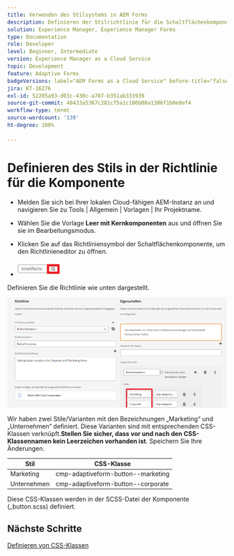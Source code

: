 ```yaml
---
title: Verwenden des Stilsystems in AEM Forms
description: Definieren der Stilrichtlinie für die Schaltflächenkomponente
solution: Experience Manager, Experience Manager Forms
type: Documentation
role: Developer
level: Beginner, Intermediate
version: Experience Manager as a Cloud Service
topic: Development
feature: Adaptive Forms
badgeVersions: label="AEM Forms as a Cloud Service" before-title="false"
jira: KT-16276
exl-id: 52205a93-d03c-430c-a707-b351ab333939
source-git-commit: 48433a5367c281cf5a1c106b08a1306f1b0e8ef4
workflow-type: tm+mt
source-wordcount: '139'
ht-degree: 100%

---
```


# Definieren des Stils in der Richtlinie für die Komponente

* Melden Sie sich bei Ihrer lokalen Cloud-fähigen AEM-Instanz an und navigieren Sie zu Tools | Allgemein | Vorlagen | Ihr Projektname.

* Wählen Sie die Vorlage **Leer mit Kernkomponenten** aus und öffnen Sie sie im Bearbeitungsmodus.
* Klicken Sie auf das Richtliniensymbol der Schaltflächenkomponente, um den Richtlinieneditor zu öffnen.

* ![button-policy](assets/button-policy.png)

Definieren Sie die Richtlinie wie unten dargestellt.

![button-policy-details](assets/styling-policy.png)

Wir haben zwei Stile/Varianten mit den Bezeichnungen „Marketing“ und „Unternehmen“ definiert. Diese Varianten sind mit entsprechenden CSS-Klassen verknüpft.**Stellen Sie sicher, dass vor und nach den CSS-Klassennamen kein Leerzeichen vorhanden ist**.
Speichern Sie Ihre Änderungen.

| Stil | CSS-Klasse |
|-----------|------------------------------------|
| Marketing | cmp-adaptiveform-button--marketing |
| Unternehmen | cmp-adaptiveform-button--corporate |

Diese CSS-Klassen werden in der SCSS-Datei der Komponente (_button.scss) definiert.

## Nächste Schritte

[Definieren von CSS-Klassen](./create-variations.md)
